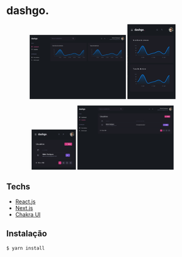 # dashgo.

<p align="center">
  <img alt="Dashboard" src=".github/dash_d.png" width="50%">
  <img alt="Dashboard mobile" src=".github/dash_m.png" width="25%">
</p>

<p align="center">
  <img alt="Users mobile" src=".github/user_m.png" width="23%">
  <img alt="Users" src=".github/user_d.png" width="50%">
</p>

## Techs

* [React.js](https://pt-br.reactjs.org/)
* [Next.js](https://nextjs.org/)
* [Chakra UI](https://chakra-ui.com/)


## Instalação

```sh
$ yarn install
```